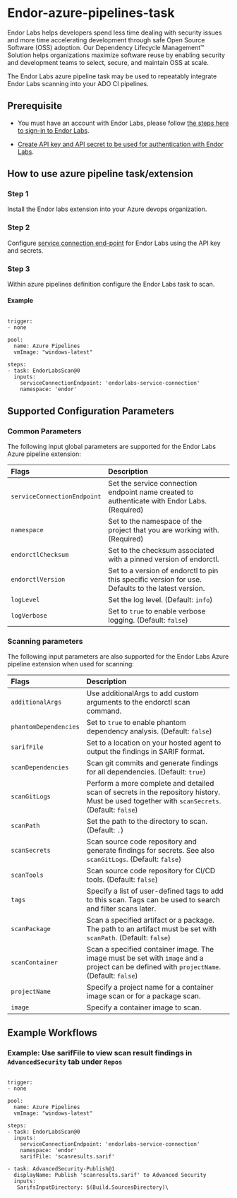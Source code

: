 # Endor-azure-pipelines-task

Endor Labs helps developers spend less time dealing with security issues and more time accelerating development through safe Open Source Software (OSS) adoption. Our Dependency Lifecycle Management™ Solution helps organizations maximize software reuse by enabling security and development teams to select, secure, and maintain OSS at scale.

The Endor Labs azure pipeline task may be used to repeatably integrate Endor Labs scanning into your ADO CI pipelines.

## Prerequisite

- You must have an account with Endor Labs, please follow [the steps here to sign-in to Endor Labs](https://docs.endorlabs.com/getting-started/sign-in-to-endorlabs/).
  
- [Create API key and API secret to be used for authentication with Endor Labs](https://docs.endorlabs.com/rest-api/authentication/#using-the-ui).

## How to use azure pipeline task/extension

### Step 1

Install the Endor labs extension<Marketplace extension link> into your Azure devops organization.

### Step 2

Configure [service connection end-point](https://learn.microsoft.com/en-us/azure/devops/pipelines/library/service-endpoints?view=azure-devops) for Endor Labs using the API key and secrets.

### Step 3

Within azure pipelines definition configure the Endor Labs task to scan.

#### Example

```

trigger:
- none

pool:
  name: Azure Pipelines
  vmImage: "windows-latest"

steps:
- task: EndorLabsScan@0
  inputs:
    serviceConnectionEndpoint: 'endorlabs-service-connection'
    namespace: 'endor'

```

## Supported Configuration Parameters

### Common Parameters

The following input global parameters are supported for the Endor Labs Azure pipeline extension:

| Flags | Description |
| :-- | :-- |
| `serviceConnectionEndpoint` | Set the service connection endpoint name created to authenticate with Endor Labs. (Required) |
| `namespace` | Set to the namespace of the project that you are working with. (Required) |
| `endorctlChecksum` | Set to the checksum associated with a pinned version of endorctl. |
| `endorctlVersion` | Set to a version of endorctl to pin this specific version for use. Defaults to the latest version. |
| `logLevel` | Set the log level. (Default: `info`) |
| `logVerbose` | Set to `true` to enable verbose logging. (Default: `false`) |

### Scanning parameters

The following input parameters are also supported for the Endor Labs Azure pipeline extension when used for scanning:

| Flags | Description |
| :-- | :-- |
| `additionalArgs` | Use additionalArgs to add custom arguments to the endorctl scan command. |
| `phantomDependencies` | Set to `true` to enable phantom dependency analysis. (Default: `false`) |
| `sarifFile` | Set to a location on your hosted agent to output the findings in SARIF format. |
| `scanDependencies` | Scan git commits and generate findings for all dependencies. (Default: `true`) |
| `scanGitLogs` | Perform a more complete and detailed scan of secrets in the repository history. Must be used together with `scanSecrets`. (Default: `false`) |
| `scanPath` | Set the path to the directory to scan. (Default: `.`) |
| `scanSecrets` | Scan source code repository and generate findings for secrets. See also `scanGitLogs`. (Default: `false`) |
| `scanTools` | Scan source code repository for CI/CD tools. (Default: `false`) |
| `tags` | Specify a list of user-defined tags to add to this scan. Tags can be used to search and filter scans later. |
| `scanPackage` | Scan a specified artifact or a package. The path to an artifact must be set with `scanPath`. (Default: `false`)|
| `scanContainer` | Scan a specified container image. The image must be set with `image` and a project can be defined with `projectName`. (Default: `false`)|
| `projectName` | Specify a project name for a container image scan or for a package scan.|
| `image` | Specify a container image to scan.|

## Example Workflows

### Example: Use sarifFile to view scan result findings in `AdvancedSecurity` tab under `Repos`

```

trigger:
- none

pool:
  name: Azure Pipelines
  vmImage: "windows-latest"

steps:
- task: EndorLabsScan@0
  inputs:
    serviceConnectionEndpoint: 'endorlabs-service-connection'
    namespace: 'endor'
    sarifFile: 'scanresults.sarif'

- task: AdvancedSecurity-Publish@1
  displayName: Publish 'scanresults.sarif' to Advanced Security
  inputs:
   SarifsInputDirectory: $(Build.SourcesDirectory)\

```